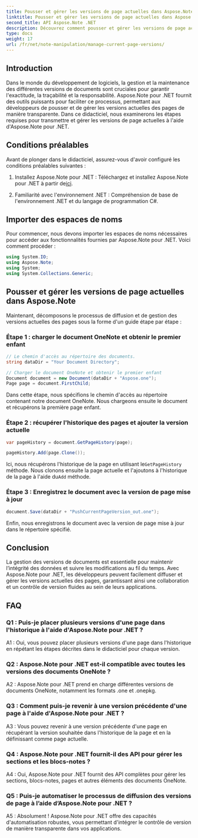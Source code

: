 ```yaml
---
title: Pousser et gérer les versions de page actuelles dans Aspose.Note
linktitle: Pousser et gérer les versions de page actuelles dans Aspose.Note
second_title: API Aspose.Note .NET
description: Découvrez comment pousser et gérer les versions de page actuelles dans Aspose.Note pour .NET sans effort. Améliorez le contrôle des versions de documents et la collaboration.
type: docs
weight: 17
url: /fr/net/note-manipulation/manage-current-page-versions/
---
```

## Introduction

Dans le monde du développement de logiciels, la gestion et la maintenance des différentes versions de documents sont cruciales pour garantir l'exactitude, la traçabilité et la responsabilité. Aspose.Note pour .NET fournit des outils puissants pour faciliter ce processus, permettant aux développeurs de pousser et de gérer les versions actuelles des pages de manière transparente. Dans ce didacticiel, nous examinerons les étapes requises pour transmettre et gérer les versions de page actuelles à l'aide d'Aspose.Note pour .NET.

## Conditions préalables

Avant de plonger dans le didacticiel, assurez-vous d'avoir configuré les conditions préalables suivantes :

1. Installez Aspose.Note pour .NET : Téléchargez et installez Aspose.Note pour .NET à partir de[ici](https://releases.aspose.com/note/net/).

2. Familiarité avec l'environnement .NET : Compréhension de base de l'environnement .NET et du langage de programmation C#.

## Importer des espaces de noms

Pour commencer, nous devons importer les espaces de noms nécessaires pour accéder aux fonctionnalités fournies par Aspose.Note pour .NET. Voici comment procéder :

```csharp
using System.IO;
using Aspose.Note;
using System;
using System.Collections.Generic;
```

## Pousser et gérer les versions de page actuelles dans Aspose.Note

Maintenant, décomposons le processus de diffusion et de gestion des versions actuelles des pages sous la forme d'un guide étape par étape :

### Étape 1 : charger le document OneNote et obtenir le premier enfant

```csharp
// Le chemin d'accès au répertoire des documents.
string dataDir = "Your Document Directory";

// Charger le document OneNote et obtenir le premier enfant
Document document = new Document(dataDir + "Aspose.one");
Page page = document.FirstChild;
```

Dans cette étape, nous spécifions le chemin d'accès au répertoire contenant notre document OneNote. Nous chargeons ensuite le document et récupérons la première page enfant.

### Étape 2 : récupérer l'historique des pages et ajouter la version actuelle

```csharp
var pageHistory = document.GetPageHistory(page);

pageHistory.Add(page.Clone());
```

 Ici, nous récupérons l'historique de la page en utilisant le`GetPageHistory` méthode. Nous clonons ensuite la page actuelle et l'ajoutons à l'historique de la page à l'aide du`Add` méthode.

### Étape 3 : Enregistrez le document avec la version de page mise à jour

```csharp
document.Save(dataDir + "PushCurrentPageVersion_out.one");
```

Enfin, nous enregistrons le document avec la version de page mise à jour dans le répertoire spécifié.

## Conclusion

La gestion des versions de documents est essentielle pour maintenir l’intégrité des données et suivre les modifications au fil du temps. Avec Aspose.Note pour .NET, les développeurs peuvent facilement diffuser et gérer les versions actuelles des pages, garantissant ainsi une collaboration et un contrôle de version fluides au sein de leurs applications.

## FAQ

### Q1 : Puis-je placer plusieurs versions d'une page dans l'historique à l'aide d'Aspose.Note pour .NET ?

A1 : Oui, vous pouvez placer plusieurs versions d'une page dans l'historique en répétant les étapes décrites dans le didacticiel pour chaque version.

### Q2 : Aspose.Note pour .NET est-il compatible avec toutes les versions des documents OneNote ?

A2 : Aspose.Note pour .NET prend en charge différentes versions de documents OneNote, notamment les formats .one et .onepkg.

### Q3 : Comment puis-je revenir à une version précédente d'une page à l'aide d'Aspose.Note pour .NET ?

A3 : Vous pouvez revenir à une version précédente d'une page en récupérant la version souhaitée dans l'historique de la page et en la définissant comme page actuelle.

### Q4 : Aspose.Note pour .NET fournit-il des API pour gérer les sections et les blocs-notes ?

A4 : Oui, Aspose.Note pour .NET fournit des API complètes pour gérer les sections, blocs-notes, pages et autres éléments des documents OneNote.

### Q5 : Puis-je automatiser le processus de diffusion des versions de page à l’aide d’Aspose.Note pour .NET ?

A5 : Absolument ! Aspose.Note pour .NET offre des capacités d'automatisation robustes, vous permettant d'intégrer le contrôle de version de manière transparente dans vos applications.